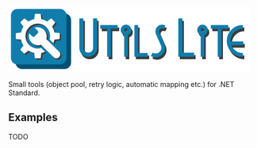 ![Utils Lite](Logo/logo-title.png)

Small tools (object pool, retry logic, automatic mapping etc.) for .NET Standard.

## Examples

TODO
